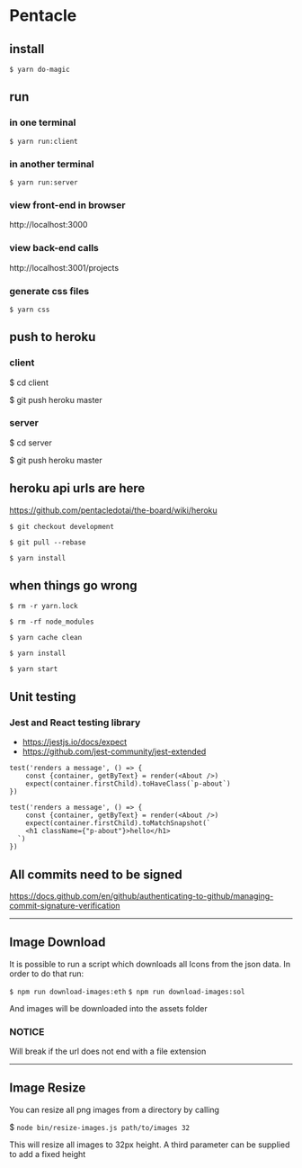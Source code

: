 # Pentacle

## install 

`$ yarn do-magic`

## run

### in one terminal

`$ yarn run:client`

### in another terminal

`$ yarn run:server`

### view front-end in browser

http://localhost:3000

### view back-end calls

http://localhost:3001/projects

### generate css files

`$ yarn css`


## push to heroku

### client

$ cd client

$ git push heroku master


### server

$ cd server

$ git push heroku master


## heroku api urls are here 

https://github.com/pentacledotai/the-board/wiki/heroku


```
$ git checkout development

$ git pull --rebase

$ yarn install

```

## when things go wrong

```
$ rm -r yarn.lock

$ rm -rf node_modules

$ yarn cache clean

$ yarn install

$ yarn start
```

## Unit testing

### Jest and React testing library

- https://jestjs.io/docs/expect
- https://github.com/jest-community/jest-extended

```
test('renders a message', () => {
    const {container, getByText} = render(<About />)
    expect(container.firstChild).toHaveClass(`p-about`)
})

test('renders a message', () => {
    const {container, getByText} = render(<About />)
    expect(container.firstChild).toMatchSnapshot(`
    <h1 className={"p-about"}>hello</h1>
  `)
})
```

## All commits need to be signed

https://docs.github.com/en/github/authenticating-to-github/managing-commit-signature-verification

---

## Image Download

It is possible to run a script which downloads all Icons from the json data.
In order to do that run:

`$ npm run download-images:eth`
`$ npm run download-images:sol`

And images will be downloaded into the assets folder

### NOTICE

Will break if the url does not end with a file extension

---

## Image Resize

You can resize all png images from a directory by calling

$ `node bin/resize-images.js path/to/images 32`

This will resize all images to 32px height. A third parameter can be supplied to add a fixed height

